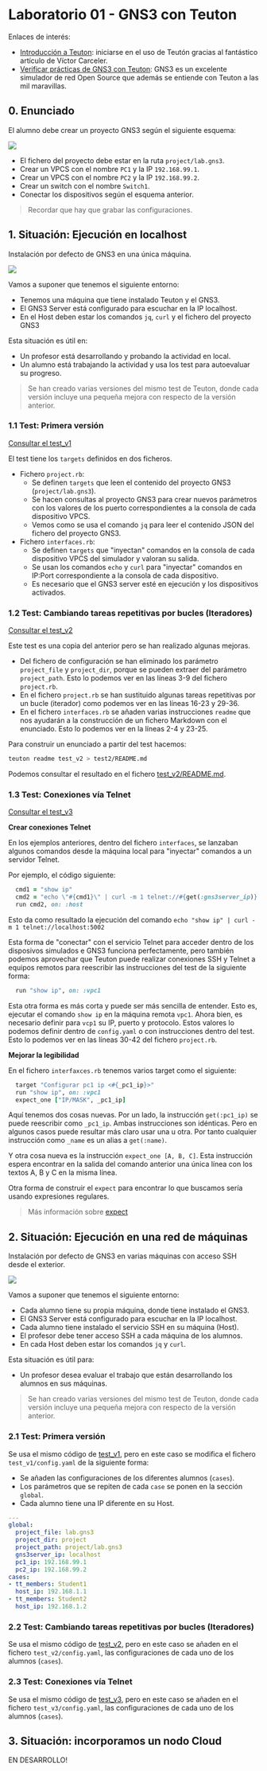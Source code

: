 
# Laboratorio 01 - GNS3 con Teuton

Enlaces de interés:
* [Introducción a Teuton](https://elpuig.xeill.net/Members/vcarceler/articulos/introduccion-a-teuton): iniciarse en el uso de Teutón gracias al fantástico artículo de Víctor Carceler.
* [Verificar prácticas de GNS3 con Teuton](https://elpuig.xeill.net/Members/juanmorote/articulos/verificar-practicas-de-gns3-con-teuton): GNS3 es un excelente simulador de red Open Source que además se entiende con Teuton a las mil maravillas.

## 0. Enunciado

El alumno debe crear un proyecto GNS3 según el siguiente esquema:

![](images/esquema.png)

* El fichero del proyecto debe estar en la ruta `project/lab.gns3`.
* Crear un VPCS con el nombre `PC1` y la IP `192.168.99.1`.
* Crear un VPCS con el nombre `PC2` y la IP `192.168.99.2`.
* Crear un switch con el nombre `Switch1`.
* Conectar los dispositivos según el esquema anterior.

> Recordar que hay que grabar las configuraciones.

## 1. Situación: Ejecución en localhost

Instalación por defecto de GNS3 en una única máquina.

![](images/diagrama1.png)

Vamos a suponer que tenemos el siguiente entorno:
* Tenemos una máquina que tiene instalado Teuton y el GNS3.
* El GNS3 Server está configurado para escuchar en la IP localhost.
* En el Host deben estar los comandos `jq`, `curl` y el fichero del proyecto GNS3

Esta situación es útil en:
* Un profesor está desarrollando y probando la actividad en local.
* Un alumno está trabajando la actividad y usa los test para autoevaluar su progreso.

> Se han creado varias versiones del mismo test de Teuton, donde cada versión incluye una pequeña mejora con respecto de la versión anterior.

### 1.1 Test: Primera versión

[Consultar el test_v1](test_v1)

El test tiene los `targets` definidos en dos ficheros.

* Fichero `project.rb`:
  * Se definen `targets` que leen el contenido del proyecto GNS3 (`project/lab.gns3`). 
  * Se hacen consultas al proyecto GNS3 para crear nuevos parámetros con los valores de los puerto correspondientes a la consola de cada dispositivo VPCS.
  * Vemos como se usa el comando `jq` para leer el contenido JSON del fichero del proyecto GNS3.
* Fichero `interfaces.rb`:
  * Se definen `targets` que "inyectan" comandos en la consola de cada dispositivo VPCS del simulador y valoran su salida.
  * Se usan los comandos `echo` y `curl` para "inyectar" comandos en IP:Port correspondiente a la consola de cada dispositivo.
  * Es necesario que el GNS3 server esté en ejecución y los dispositivos activados.

### 1.2 Test: Cambiando tareas repetitivas por bucles (Iteradores)

[Consultar el test_v2](test_v2)

Este test es una copia del anterior pero se han realizado algunas mejoras.

* Del fichero de configuración se han eliminado los parámetro `project_file` y `project_dir`, porque se pueden extraer del parámetro `project_path`. Esto lo podemos ver en las líneas 3-9 del fichero `project.rb`.
* En el fichero `project.rb` se han sustituido algunas tareas repetitivas por un bucle (iterador) como podemos ver en las líneas 16-23 y 29-36.
* En el fichero `interfaces.rb` se añaden varias instrucciones `readme` que nos ayudarán a la construcción de un fichero Markdown con el enunciado. Esto lo podemos ver en la líneas 2-4 y 23-25.

Para construir un enunciado a partir del test hacemos:

```bash
teuton readme test_v2 > test2/README.md
```

Podemos consultar el resultado en el fichero [test_v2/README.md](test2/README.md).

### 1.3 Test: Conexiones vía Telnet

[Consultar el test_v3](test_v3)

**Crear conexiones Telnet**

En los ejemplos anteriores, dentro del fichero `interfaces`, se lanzaban algunos comandos desde la máquina local para "inyectar" comandos a un servidor Telnet. 

Por ejemplo, el código siguiente:
```ruby
  cmd1 = "show ip"
  cmd2 = "echo \"#{cmd1}\" | curl -m 1 telnet://#{get(:gns3server_ip)}:#{console}"
  run cmd2, on: :host
```
Esto da como resultado la ejecución del comando `echo "show ip" | curl -m 1 telnet://localhost:5002`

Esta forma de "conectar" con el servicio Telnet para acceder dentro de los disposivos simulados e GNS3 funciona perfectamente, pero también podemos aprovechar que Teuton puede realizar conexiones SSH y Telnet a equipos remotos para reescribir las instrucciones del test de la siguiente forma:

```ruby
  run "show ip", on: :vpc1
```

Esta otra forma es más corta y puede ser más sencilla de entender. Esto es, ejecutar el comando `show ip` en la máquina remota `vpc1`. Ahora bien, es necesario definir para `vcp1` su IP, puerto y protocolo. Estos valores lo podemos definir dentro de `config.yaml` o con instrucciones dentro del test. Esto lo podemos ver en las líneas 30-42 del fichero `project.rb`.

**Mejorar la legibilidad**

En el fichero `interfaxces.rb` tenemos varios target como el siguiente:

```ruby
  target "Configurar pc1 ip <#{_pc1_ip}>"
  run "show ip", on: :vpc1
  expect_one ["IP/MASK", _pc1_ip]
```

Aquí tenemos dos cosas nuevas. Por un lado, la instrucción `get(:pc1_ip)` se puede reescribir como `_pc1_ip`. Ambas instrucciones son idénticas. Pero en algunos casos puede resultar más claro usar una u otra. Por tanto cualquier instrucción como `_name` es un alias a `get(:name)`.

Y otra cosa nueva es la instrucción `expect_one [A, B, C]`. Esta instrucción espera encontrar en la salida del comando anterior una única línea con los textos A, B y C en la misma línea.

Otra forma de construir el `expect` para encontrar lo que buscamos sería usando expresiones regulares. 

> Más información sobre [expect](https://github.com/teuton-software/teuton/blob/master/docs/dsl/expect.md)

## 2. Situación: Ejecución en una red de máquinas

Instalación por defecto de GNS3 en varias máquinas con acceso SSH desde el exterior.

![](images/diagrama2.png)

Vamos a suponer que tenemos el siguiente entorno:
* Cada alumno tiene su propia máquina, donde tiene instalado el GNS3.
* El GNS3 Server está configurado para escuchar en la IP localhost.
* Cada alumno tiene instalado el servicio SSH en su máquina (Host).
* El profesor debe tener acceso SSH a cada máquina de los alumnos.
* En cada Host deben estar los comandos `jq` y `curl`.

Esta situación es útil para:
* Un profesor desea evaluar el trabajo que están desarrollando los alumnos en sus máquinas.

> Se han creado varias versiones del mismo test de Teuton, donde cada versión incluye una pequeña mejora con respecto de la versión anterior.

### 2.1 Test: Primera versión

Se usa el mismo código de [test_v1](test_v1), pero en este caso se modifica el fichero `test_v1/config.yaml` de la siguiente forma:
* Se añaden las configuraciones de los diferentes alumnos (`cases`).
* Los parámetros que se repiten de cada `case` se ponen en la sección `global`.
* Cada alumno tiene una IP diferente en su Host.

```yaml
---
global:
  project_file: lab.gns3
  project_dir: project
  project_path: project/lab.gns3
  gns3server_ip: localhost
  pc1_ip: 192.168.99.1
  pc2_ip: 192.168.99.2
cases:
- tt_members: Student1
  host_ip: 192.168.1.1
- tt_members: Student2
  host_ip: 192.168.1.2
```

### 2.2 Test: Cambiando tareas repetitivas por bucles (Iteradores)

Se usa el mismo código de [test_v2](test_v2), pero en este caso se añaden en el fichero `test_v2/config.yaml`, las configuraciones de cada uno de los alumnos (`cases`).

### 2.3 Test: Conexiones vía Telnet

Se usa el mismo código de [test_v3](test_v3), pero en este caso se añaden en el fichero `test_v3/config.yaml`, las configuraciones de cada uno de los alumnos (`cases`).

## 3. Situación: incorporamos un nodo Cloud

EN DESARROLLO!
